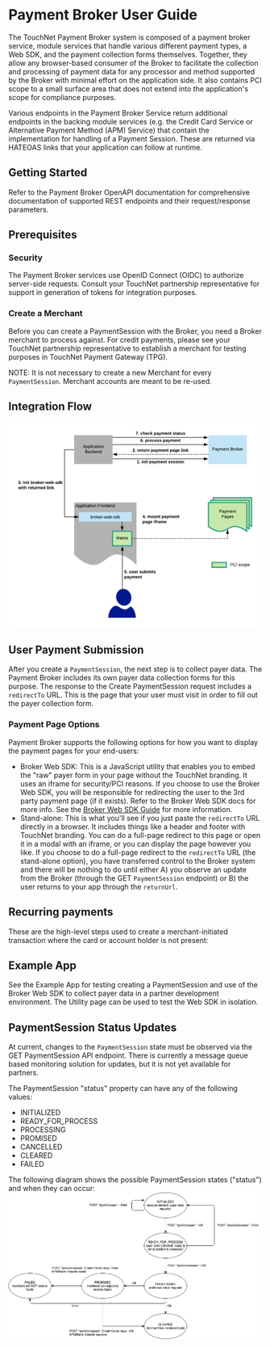 # Payment Broker User Guide
The TouchNet Payment Broker system is composed of a payment broker service, module services that handle various different payment types, a Web SDK, and the payment collection forms themselves. Together, they allow any browser-based consumer of the Broker to facilitate the collection and processing of payment data for any processor and method supported by the Broker with minimal effort on the application side. It also contains PCI scope to a small surface area that does not extend into the application's scope for compliance purposes.

Various endpoints in the Payment Broker Service return additional endpoints in the backing module services (e.g. the Credit Card Service or Alternative Payment Method (APM) Service) that contain the implementation for handling of a Payment Session. These are returned via HATEOAS links that your application can follow at runtime. 

## Getting Started
Refer to the Payment Broker OpenAPI documentation for comprehensive documentation of supported REST endpoints and their request/response parameters.

## Prerequisites
### Security
The Payment Broker services use OpenID Connect (OIDC) to authorize server-side requests. Consult your TouchNet partnership representative for support in generation of tokens for integration purposes.

### Create a Merchant
Before you can create a PaymentSession with the Broker, you need a Broker merchant to process against. For credit payments, please see your TouchNet partnership representative to establish a merchant for testing purposes in TouchNet Payment Gateway (TPG).

NOTE: It is not necessary to create a new Merchant for every `PaymentSession`. Merchant accounts are meant to be re-used.

## Integration Flow
![](./PaymentBroker_ApplicationFlow.png)

## User Payment Submission
After you create a `PaymentSession`, the next step is to collect payer data. The Payment Broker includes its own payer data collection forms for this purpose. The response to the Create PaymentSession request includes a `redirectTo` URL. This is the page that your user must visit in order to fill out the payer collection form.

### Payment Page Options
Payment Broker supports the following options for how you want to display the payment pages for your end-users:
* Broker Web SDK: This is a JavaScript utility that enables you to embed the "raw" payer form in your page without the TouchNet branding. It uses an iframe for security/PCI reasons. If you choose to use the Broker Web SDK, you will be responsible for redirecting the user to the 3rd party payment page (if it exists). Refer to the Broker Web SDK docs for more info. See the [Broker Web SDK Guide](../README.md) for more information.
* Stand-alone: This is what you'll see if you just paste the `redirectTo` URL directly in a browser. It includes things like a header and footer with TouchNet branding. You can do a full-page redirect to this page or open it in a modal with an iframe, or you can display the page however you like. If you choose to do a full-page redirect to the `redirectTo` URL (the stand-alone option), you have transferred control to the Broker system and there will be nothing to do until either A) you observe an update from the Broker (through the GET `PaymentSession` endpoint) or B) the user returns to your app through the `returnUrl`.

## Recurring payments

These are the high-level steps used to create a merchant-initiated transaction where the card or account holder is not present:


## Example App
See the Example App for testing creating a PaymentSession and use of the Broker Web SDK to collect payer data in a partner development environment. The Utility page can be used to test the Web SDK in isolation.

## PaymentSession Status Updates
At current, changes to the `PaymentSession` state must be observed via the GET PaymentSession API endpoint. There is currently a message queue based monitoring solution for updates, but it is not yet available for partners.

The PaymentSession "status" property can have any of the following values:
* INITIALIZED
* READY_FOR_PROCESS
* PROCESSING
* PROMISED
* CANCELLED
* CLEARED
* FAILED

The following diagram shows the possible PaymentSession states ("status") and when they can occur:
![](./PaymentSession-StatusFlow.png)
